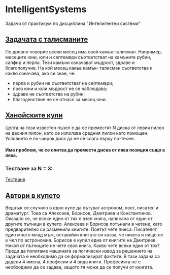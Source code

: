 # IntelligentSystems
Задачи от практикум по дисциплина "Интелигентни системи"

## [Задачата с талисманите](Tasks/1.Talismani.pl)
По древно поверие всеки месец има свой камък-талисман. Например, месеците юни, юли и септември съответстват на камъните рубин, сапфир и перла. Тези камъни означават мъдрост, здраве и благополучие. На кой месец какъв камък- талисман съответства и какво означава, ако се знае, че:
- перла и рубин не съответстват на септември;
- през юни и юли мъдрост не се наблюдава;
- здраве не съответства на рубин; 
- благоденствие не се отнася за месец юни.

## [Ханойските кули](Tasks/2.Hanoi.pl)
Целта на този известен пъзел е да се преместят N диска от левия пилон на десния пилон, като се използва средния пилон като помощен. Условието е по-широк диск да не се слага върху по-тесен.

#### Има проблем, че се опитва да премести диска от лява позиция също в лява.

### Тестване за N = 3:
[Тестване](img/Hanoi.png)

## [Автори в купето](Tasks/3.Kupe.pl)
Веднъж се случило в едно купе да пътуват астроном, поет, писател и драматург. Това са Алексеев, Борисов, Дмитриев и Константинов. Оказало се, че всеки един от тях е взел книга, написана от един от другите пътници в купето. Алексеев и Борисов потънали в четене, като предварително си разменили книгите. Поетът чете пиеса. Писателят, един много млад мъж, оставяйки книгата си казва, че никога и нищо не е чел по астрономия. Борисов е купил една от книгите на Дмитриев. Никой от пътниците не чете своя книга. Какво чете всеки един от тях? Преди да попитаме машината за логически извод за решението на задачата е необходимо да се формализират фактите. В тази задача са дадени 4 имена, 4 професии и 4 вида книги. Професията не е необходимо да се задава, защото тя може да се получи от книгата.